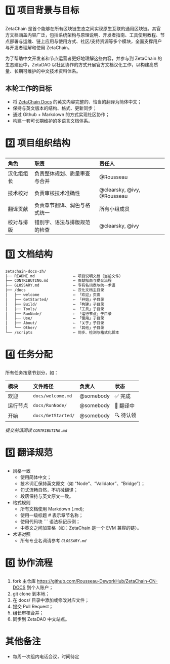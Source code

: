 # 1️⃣ 项目背景与目标

ZetaChain 是首个能够在所有区块链生态之间实现原生互联的通用区块链。其官方文档涵盖内容广泛，包括系统架构与原理说明、开发者指南、工具使用教程、节点部署与运维、链上应用与使用方式、社区/支持资源等多个模块，全面支撑用户与开发者理解和使用 ZetaChain。

为了帮助中文开发者和节点运营者更好地理解这些内容，并参与到 ZetaChain 的生态建设中，ZetaDAO 以社区协作的方式开展官方文档汉化工作，以构建高质量、长期可维护的中文技术资料体系。

## 本轮工作的目标
- 将 [ZetaChain Docs](https://www.zetachain.com/docs/) 的英文内容完整的、恰当的翻译为简体中文；
- 保持与英文版本的结构、格式、更新同步；
- 通过 Github + Markdown 的方式实现社区协作；
- 构建一套可长期维护的多语言文档体系。

# 2️⃣ 项目组织结构

|角色|职责|责任人|
|:-|:-|:-|
|汉化组组长|负责整体规划、质量审查与合并|@Rousseau|
|技术校对|负责审核技术准确性|@clearsky, @ivy, @Rousseau|
|翻译贡献|负责章节翻译、润色与格式统一|所有小组成员|
|校对与排版|错别字、语法与排版规范的检查|@clearsky, @ivy|

# 3️⃣ 文档结构

```bash
zetachain-docs-zh/
├── README.md                 ← 项目说明文档（当前文件）
├── CONTRIBUTING.md           ← 贡献指南与提交流程
├── GLOSSARY.md               ← 专有名词表与统一术语
├── /docs                     ← 汉化文档主目录
│   ├── welcome               ← 「欢迎」页面
│   ├── GetStarted/           ← 「开始」子目录
│   ├── Build/                ← 「构建」子目录
│   ├── Tools/                ← 「工具」子目录
│   ├── RunNode/              ← 「运行节点」子目录
│   ├── Use/                  ← 「使用」子目录
│   ├── About/                ← 「关于」子目录
│   └── Other/                ← 「其他」子目录
└── /scripts                  ← 同步、检测与格式化脚本
```

# 4️⃣ 任务分配

所有任务按章节划分，如：

|模块|文件路径|负责人|状态|
|:-|:-|:-|:-|
|欢迎|`docs/welcome.md`|@somebody|✅ 完成|
|运行节点|`docs/RunNode/`|@somebody|🚧 翻译中|
|开始|`docs/GetStarted/`|@somebody|🔍 待认领|

*提交前请阅读 `CONTRIBUTING.md`*

# 5️⃣ 翻译规范

- 风格一致
  - 使用简体中文；
  - 技术词汇保持英文原文（如 “Node”、“Validator”、“Bridge”）；
  - 句式流畅自然，不机械翻译；
  - 段落保持与英文原文一致。
- 格式规则
  - 所有文档使用 Markdown (.md);
  - 使用一级标题 # 表示章节名称；
  - 使用代码块 ``` 语法标记示例；
  - 中英文之间加空格（如：ZetaChain 是一个 EVM 兼容的链）。
- 术语对照
  - 所有专业名词请参考 *`GLOSSARY.md`*

# 6️⃣ 协作流程

1. fork 主仓库 https://github.com/Rousseau-DeworkHub/ZetaChain-CN-DOCS 到个人账户；
2. git clone 到本地；
3. 在 docs/ 目录中添加或修改对应文件；
4. 提交 Pull Request；
5. 组长审核合并；
6. 同步到 ZetaDAO 中文站点。

# 其他备注
- 每周一次组内电话会议，时间待定